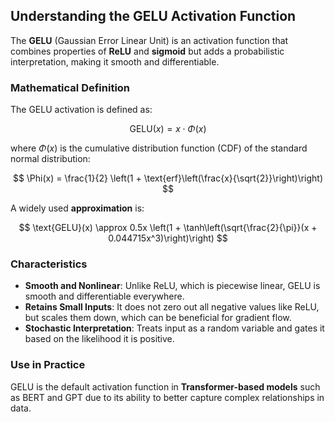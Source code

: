 ## Understanding the GELU Activation Function

The **GELU** (Gaussian Error Linear Unit) is an activation function that combines properties of **ReLU** and **sigmoid** but adds a probabilistic interpretation, making it smooth and differentiable.

### Mathematical Definition

The GELU activation is defined as:

$$
\text{GELU}(x) = x \cdot \Phi(x)
$$

where $\Phi(x)$ is the cumulative distribution function (CDF) of the standard normal distribution:

$$
\Phi(x) = \frac{1}{2} \left(1 + \text{erf}\left(\frac{x}{\sqrt{2}}\right)\right)
$$

A widely used **approximation** is:

$$
\text{GELU}(x) \approx 0.5x \left(1 + \tanh\left(\sqrt{\frac{2}{\pi}}(x + 0.044715x^3)\right)\right)
$$

### Characteristics

- **Smooth and Nonlinear**: Unlike ReLU, which is piecewise linear, GELU is smooth and differentiable everywhere.
- **Retains Small Inputs**: It does not zero out all negative values like ReLU, but scales them down, which can be beneficial for gradient flow.
- **Stochastic Interpretation**: Treats input as a random variable and gates it based on the likelihood it is positive.

### Use in Practice

GELU is the default activation function in **Transformer-based models** such as BERT and GPT due to its ability to better capture complex relationships in data.

